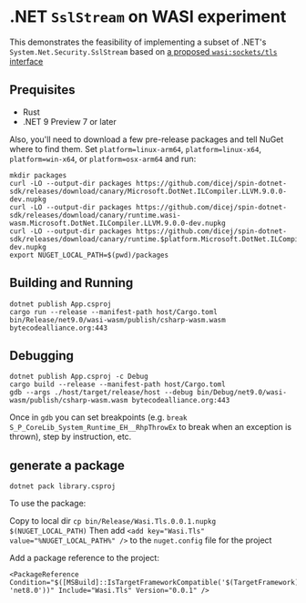 # .NET `SslStream` on WASI experiment

This demonstrates the feasibility of implementing a subset of .NET's
`System.Net.Security.SslStream` based on [a proposed `wasi:sockets/tls`
interface](https://github.com/WebAssembly/wasi-sockets/pull/104)

## Prequisites

- Rust
- .NET 9 Preview 7 or later

Also, you'll need to download a few pre-release packages and tell NuGet where to
find them.  Set `platform=linux-arm64`, `platform=linux-x64`,
`platform=win-x64`, or `platform=osx-arm64` and run:

```
mkdir packages
curl -LO --output-dir packages https://github.com/dicej/spin-dotnet-sdk/releases/download/canary/Microsoft.DotNet.ILCompiler.LLVM.9.0.0-dev.nupkg
curl -LO --output-dir packages https://github.com/dicej/spin-dotnet-sdk/releases/download/canary/runtime.wasi-wasm.Microsoft.DotNet.ILCompiler.LLVM.9.0.0-dev.nupkg
curl -LO --output-dir packages https://github.com/dicej/spin-dotnet-sdk/releases/download/canary/runtime.$platform.Microsoft.DotNet.ILCompiler.LLVM.9.0.0-dev.nupkg
export NUGET_LOCAL_PATH=$(pwd)/packages
```

## Building and Running

```
dotnet publish App.csproj
cargo run --release --manifest-path host/Cargo.toml bin/Release/net9.0/wasi-wasm/publish/csharp-wasm.wasm bytecodealliance.org:443
```

## Debugging

```
dotnet publish App.csproj -c Debug
cargo build --release --manifest-path host/Cargo.toml
gdb --args ./host/target/release/host --debug bin/Debug/net9.0/wasi-wasm/publish/csharp-wasm.wasm bytecodealliance.org:443
```

Once in `gdb` you can set breakpoints (e.g. `break
S_P_CoreLib_System_Runtime_EH__RhpThrowEx` to break when an exception is
thrown), step by instruction, etc.

## generate a package

```
dotnet pack library.csproj 
```

To use the package: 

Copy to local dir `cp bin/Release/Wasi.Tls.0.0.1.nupkg $(NUGET_LOCAL_PATH)`
Then add `<add key="Wasi.Tls" value="%NUGET_LOCAL_PATH%" />` to the `nuget.config` file for the project

Add a package reference to the project:

```
<PackageReference Condition="$([MSBuild]::IsTargetFrameworkCompatible('$(TargetFramework)', 'net8.0'))" Include="Wasi.Tls" Version="0.0.1" />
```

